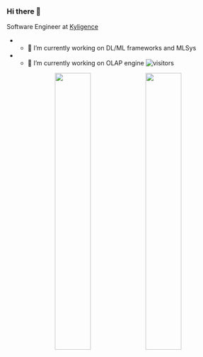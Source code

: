 ### Hi there 👋
Software Engineer at [Kyligence](https://cn.kyligence.io/company-zh/)
* - 🔭 I’m currently working on DL/ML frameworks and MLSys
* - 🔭 I’m currently working on OLAP engine
![visitors](https://visitor-badge.glitch.me/badge?page_id=Mrhs121/Mrhs121)

<div align=center>
  <img width="40%" src="https://github-readme-stats.vercel.app/api?username=Mrhs121&count_private=true&show_icons=true&theme=gruvbox">
  <img width="40%" src="https://github-readme-stats.vercel.app/api/top-langs/?username=Mrhs121&layout=compact">
</div>


<!-- ![mrhs's github stats]() -->
<!-- 
**Mrhs121/Mrhs121** is a ✨ _special_ ✨ repository because its `README.md` (this file) appears on your GitHub profile.

Here are some ideas to get you started:

- 🔭 I’m currently working on ...
- 🌱 I’m currently learning ...
- 👯 I’m looking to collaborate on ...
- 🤔 I’m looking for help with ...
- 💬 Ask me about ...
- 📫 How to reach me: ...
- 😄 Pronouns: ...
- ⚡ Fun fact: ...
 -->
<!-- ### Hi there 👋 -->

<!--
**ytaek-oh/ytaek-oh** is a ✨ _special_ ✨ repository because its `README.md` (this file) appears on your GitHub profile.

Here are some ideas to get you started:
-->

<!-- - 🌱 I’m currently learning ...
- 👯 I’m looking to collaborate on ...
- 🤔 I’m looking for help with ...
- 💬 Ask me about ...
- 📫 How to reach me: ...
- 😄 Pronouns: ...
- ⚡ Fun fact: ... -->



